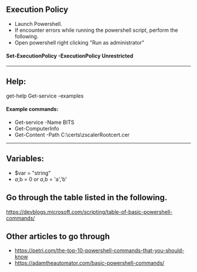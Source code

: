 ## Execution Policy

- Launch Powershell.
- If encounter errors while running the powershell script, perform the following.
- Open powershell right clicking "Run as administrator"

#### Set-ExecutionPolicy -ExecutionPolicy Unrestricted

---------------------

## Help:

get-help Get-service -examples
#### Example commands:
- Get-service -Name BITS
- Get-ComputerInfo
- Get-Content -Path C:\certs\zscalerRootcert.cer
---------------

## Variables:

- $var = "string"
- $a,$b = 0 or $a,$b = 'a','b'


## Go through the table listed in the following.
https://devblogs.microsoft.com/scripting/table-of-basic-powershell-commands/

## Other articles to go through
- https://petri.com/the-top-10-powershell-commands-that-you-should-know
- https://adamtheautomator.com/basic-powershell-commands/
